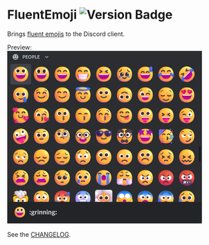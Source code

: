 # FluentEmoji ![Version Badge](https://img.shields.io/badge/version-1.0.0-blue)

Brings [fluent emojis](https://github.com/microsoft/fluentui-emoji) to the Discord client.

Preview:  
![](preview.png)

See the [CHANGELOG](CHANGELOG.md).
